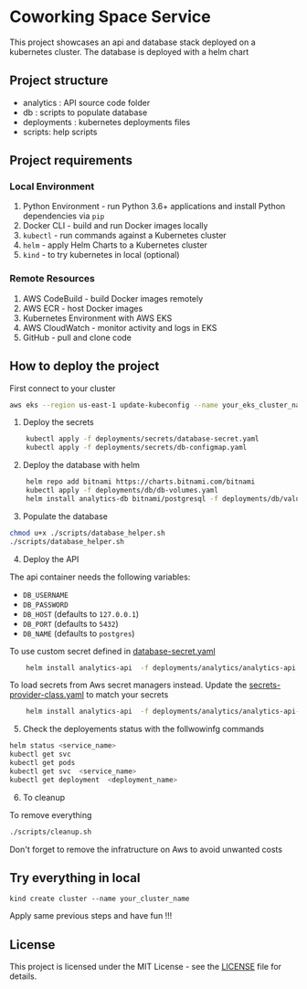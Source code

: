 # Coworking Space Service

This project showcases an api and database stack  deployed on a kubernetes cluster. The database is deployed with a helm chart

## Project structure
  - analytics : API source code folder
  - db  : scripts to populate database
  - deployments : kubernetes deployments files
  - scripts: help scripts

## Project requirements
### Local Environment
1. Python Environment - run Python 3.6+ applications and install Python dependencies via `pip`
2. Docker CLI - build and run Docker images locally
3. `kubectl` - run commands against a Kubernetes cluster
4. `helm` - apply Helm Charts to a Kubernetes cluster
5. `kind` - to try kubernetes in local (optional)

### Remote Resources
1. AWS CodeBuild - build Docker images remotely
2. AWS ECR - host Docker images
3. Kubernetes Environment with AWS EKS
4. AWS CloudWatch - monitor activity and logs in EKS
5. GitHub - pull and clone code

## How to deploy the project

First connect to your cluster

```bash
aws eks --region us-east-1 update-kubeconfig --name your_eks_cluster_name

```

1. Deploy the secrets

```bash
    kubectl apply -f deployments/secrets/database-secret.yaml
    kubectl apply -f deployments/secrets/db-configmap.yaml
```
2. Deploy the database with helm

```bash
    helm repo add bitnami https://charts.bitnami.com/bitnami
    kubectl apply -f deployments/db/db-volumes.yaml
    helm install analytics-db bitnami/postgresql -f deployments/db/values.yaml

```
3. Populate the database

```bash
chmod u+x ./scripts/database_helper.sh
./scripts/database_helper.sh
```

4. Deploy the API

The api container needs the following variables:
* `DB_USERNAME`
* `DB_PASSWORD`
* `DB_HOST` (defaults to `127.0.0.1`)
* `DB_PORT` (defaults to `5432`)
* `DB_NAME` (defaults to `postgres`)

To use custom secret defined in [database-secret.yaml](./deployments/secrets/database-secret.yaml)

```bash
    helm install analytics-api  -f deployments/analytics/analytics-api.yaml
```
To load secrets from Aws secret managers instead. Update the [secrets-provider-class.yaml](./deployments/secrets/secrets-provider-class.yaml) to match your secrets

```bash
    helm install analytics-api  -f deployments/analytics/analytics-api-aws.yaml
```

5. Check the deployements status with the follwowinfg commands



```bash
helm status <service_name>
kubectl get svc
kubectl get pods
kubectl get svc  <service_name>
kubectl get deployment  <deployment_name>
```

6. To cleanup

To remove everything
```bash
./scripts/cleanup.sh
```

Don't forget to remove the infratructure on Aws to avoid unwanted costs


## Try everything in local

```
kind create cluster --name your_cluster_name
```

Apply same previous steps and have fun !!!


## License


This project is licensed under the MIT License - see the [LICENSE](LICENSE.txt) file for details.
